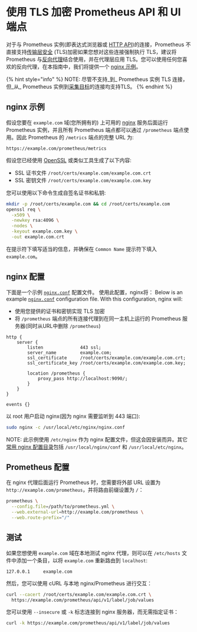 # 使用 TLS 加密 Prometheus API 和 UI 端点

对于与 Prometheus 实例(即表达式浏览器或 [HTTP API](../prometheus/querying/api.md))的连接，Prometheus 不直接支持[传输层安全](https://en.wikipedia.org/wiki/Transport\_Layer\_Security) (TLS)加密如果您想对这些连接强制执行 TLS，建议将 Prometheus 与[反向代理](https://www.nginx.com/resources/glossary/reverse-proxy-server/)结合使用，并在代理层应用 TLS。您可以使用任何您喜欢的反向代理，在本指南中，我们将提供一个 [nginx 示例](tls-encryption.md#nginx-example)。

{% hint style="info" %}
NOTE: 尽管不支持\_到\_ Prometheus 实例 TLS 连接，但\_从\_ Prometheus 实例到[采集目标](../prometheus/configuration/configuration.md#tls\_config)的连接均支持TLS。
{% endhint %}

## nginx 示例 <a href="#nginx-example" id="nginx-example"></a>

假设您要在 `example.com` 域(您所拥有的) 上可用的 [nginx](https://www.nginx.com/) 服务后面运行 Prometheus 实例，并且所有 Prometheus 端点都可以通过 `/prometheus` 端点使用。因此 Prometheus 的 `/metrics` 端点的完整 URL 为:

```
https://example.com/prometheus/metrics
```

假设您已经使用 [OpenSSL](https://www.digitalocean.com/community/tutorials/openssl-essentials-working-with-ssl-certificates-private-keys-and-csrs) 或类似工具生成了以下内容:

* SSL 证书文件 `/root/certs/example.com/example.com.crt`
* SSL 密钥文件 `/root/certs/example.com/example.com.key`

您可以使用以下命令生成自签名证书和私钥:

```bash
mkdir -p /root/certs/example.com && cd /root/certs/example.com
openssl req \
  -x509 \
  -newkey rsa:4096 \
  -nodes \
  -keyout example.com.key \
  -out example.com.crt
```

在提示符下填写适当的信息，并确保在 `Common Name` 提示符下填入 `example.com`。

## nginx 配置 <a href="#nginx-configuration" id="nginx-configuration"></a>

下面是一个示例 [`nginx.conf`](https://www.nginx.com/resources/wiki/start/topics/examples/full/) 配置文件。 使用此配置，nginx将： Below is an example [`nginx.conf`](https://www.nginx.com/resources/wiki/start/topics/examples/full/) configuration file. With this configuration, nginx will:

* 使用您提供的证书和密钥实现 TLS 加密
* 将 `/prometheus` 端点的所有连接代理到在同一主机上运行的 Prometheus 服务器(同时从URL中删除 `/prometheus`)

```
http {
    server {
        listen              443 ssl;
        server_name         example.com;
        ssl_certificate     /root/certs/example.com/example.com.crt;
        ssl_certificate_key /root/certs/example.com/example.com.key;

        location /prometheus {
            proxy_pass http://localhost:9090/;
        }
    }
}

events {}
```

以 root 用户启动 nginx(因为 nginx 需要监听到 443 端口):

```bash
sudo nginx -c /usr/local/etc/nginx/nginx.conf
```

NOTE: 此示例使用 `/etc/nginx` 作为 nginx 配置文件，但这会因安装而异。其它[常用 nginx 配置目录](http://nginx.org/en/docs/beginners\_guide.html)包括 `/usr/local/nginx/conf` 和 `/usr/local/etc/nginx`。

## Prometheus 配置 <a href="#prometheus-configuration" id="prometheus-configuration"></a>

在 nginx 代理后面运行 Prometheus 时，您需要将外部 URL 设置为 `http://example.com/prometheus`，并将路由前缀设置为 `/`：

```bash
prometheus \
  --config.file=/path/to/prometheus.yml \
  --web.external-url=http://example.com/prometheus \
  --web.route-prefix="/"
```

## 测试 <a href="#testing" id="testing"></a>

如果您想使用 `example.com` 域在本地测试 nginx 代理，则可以在 `/etc/hosts` 文件中添加一个条目，以将 `example.com` 重新路由到 `localhost`:

```
127.0.0.1     example.com
```

然后，您可以使用 cURL 与本地 nginx/Prometheus 进行交互：

```bash
curl --cacert /root/certs/example.com/example.com.crt \
  https://example.com/prometheus/api/v1/label/job/values
```

您可以使用 `--insecure` 或 `-k` 标志连接到 nginx 服务器，而无需指定证书：

```bash
curl -k https://example.com/prometheus/api/v1/label/job/values
```
